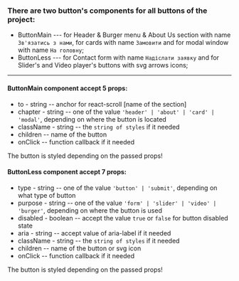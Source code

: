 ### There are two button's components for all buttons of the project:

- ButtonMain --- for Header & Burger menu & About Us section with name `Зв'язатись з нами`, for cards with name `Замовити` and for modal window with name `На головну`;
- ButtonLess --- for Contact form with name `Надіслати заявку` and for Slider's and Video player's buttons with svg arrows icons;

---

#### ButtonMain component accept 5 props:

- to - string -- anchor for react-scroll [name of the section]
- chapter - string -- one of the value `'header' | 'about' | 'card' | 'modal'`, depending on where the button is located
- className - string -- the `string of styles` if it needed
- children -- name of the button
- onClick -- function callback if it needed

The button is styled depending on the passed props!

#### ButtonLess component accept 7 props:

- type - string -- one of the value `'button' | 'submit'`, depending on what type of button
- purpose - string -- one of the value `'form' | 'slider' | 'video' | 'burger'`, depending on where the button is used
- disabled - boolean -- accept the value `true` or `false` for button disabled state
- aria - string -- accept value of aria-label if it needed
- className - string -- the `string of styles` if it needed
- children -- name of the button or svg icon
- onClick -- function callback if it needed

The button is styled depending on the passed props!
